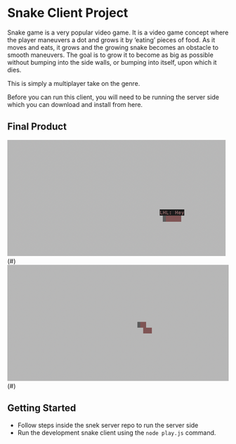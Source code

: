# Snake Client Project

Snake game is a very popular video game. It is a video game concept where the player maneuvers a dot and grows it by ‘eating’ pieces of food. As it moves and eats, it grows and the growing snake becomes an obstacle to smooth maneuvers. The goal is to grow it to become as big as possible without bumping into the side walls, or bumping into itself, upon which it dies.

This is simply a multiplayer take on the genre.

Before you can run this client, you will need to be running the server side which you can download and install from here. 

## Final Product

![ScreenShot](https://github.com/ealhl/screenShot/blob/b8e6344b0809b96560bc2dde5a3cf36e3cd915d5/screenShot/hey.png)(#)
![ScreenShot](https://github.com/ealhl/screenShot/blob/b8e6344b0809b96560bc2dde5a3cf36e3cd915d5/screenShot/z_snake.png)(#)


## Getting Started

- Follow steps inside the snek server repo to run the server side
- Run the development snake client using the `node play.js` command.